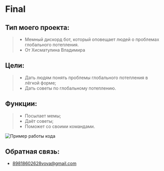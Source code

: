# Final
## Тип моего проекта:
> - Мемный дискорд бот, который оповещает людей о проблемах глобального потепления.
> - От Хисматулина Владимира

## Цели:
> - Дать людям понять проблемы глобального потепления в лёгкой форме;
> - Дать советы по глобальному потеплению.

## Функции:
> - Посылает мемы;
> - Даёт советы;
> - Поможет со своими командами.

  ![Пример работы кода](https://github.com/VladimirKhismatulin/Final/assets/129597519/ef047ed7-5c45-4f25-89a3-12d2b9b47348)
 

## Обратная связь:
- 89818602628vova@gmail.com
